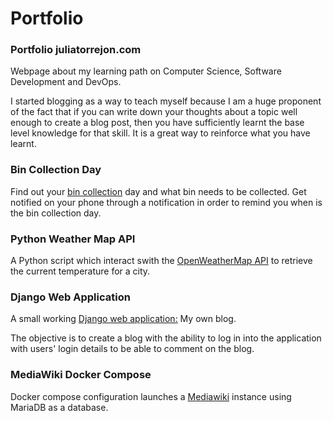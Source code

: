 # Portfolio

### Portfolio juliatorrejon.com

Webpage about my learning path on Computer Science, Software Development and DevOps.

I started blogging as a way to teach myself because I am a huge proponent of the fact that if you can write
down your thoughts about a topic well enough to create a blog post, then you have sufficiently learnt the base
level knowledge for that skill. It is a great way to reinforce what you have learnt.

### Bin Collection Day

Find out your [bin collection](https://github.com/JuliaTorrejon/bin_collection) day and what bin needs to be collected.
Get notified on your phone through a notification in order to remind you when is the bin collection day.

### Python Weather Map API

A Python script which interact swith the [OpenWeatherMap API](https://github.com/JuliaTorrejon/devops-pyhton_weather_api_client) to retrieve the current temperature for a city.

### Django Web Application

A small working [Django web application:](https://github.com/JuliaTorrejon/my-first-blog) My own blog.

The objective is to create a blog with the ability to log in into the application with users' login details to be able to comment on the blog.

### MediaWiki Docker Compose

Docker compose configuration launches a [Mediawiki](https://github.com/JuliaTorrejon/mediawiki-docker_compose) instance using MariaDB as a database.